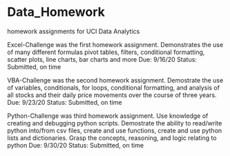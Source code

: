# Data_Homework
homework assignments for UCI Data Analytics

Excel-Challenge was the first homework assignment.
  Demonstrates the use of many different formulas pivot tables, filters, conditional formatting, scatter plots, line charts, bar charts and more
  Due: 9/16/20
  Status: Submitted, on time
  
VBA-Challenge was the second homework assignment.
  Demostrate the use of variables, conditionals, for loops, conditional formatting, and analysis of all stocks and their daily price movements over the course of three years.
  Due: 9/23/20
  Status: Submitted, on time

Python-Challenge was third homework assignment.
  Use knowledge of creating and debugging python scripts. Demostrate the ability to read/write python into/from csv files, create and use functions, create and use python lists and dictionaries. Grasp the concepts, reasoning, and logic relating to python
  Due: 9/30/20
  Status: Submitted, on time
